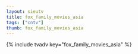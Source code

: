 ```yaml
--- 
layout: sieutv
title: fox_family_movies_asia
tags: ["cntv"]
thumb: fox_family_movies_asia
---
```

{% include tvadv key="fox_family_movies_asia" %}

